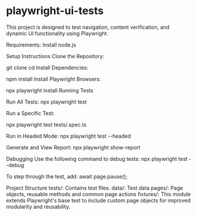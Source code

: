# playwright-ui-tests

This project is designed to test navigation, content verification, and dynamic UI functionality using Playwright.

Requirements:
Install node.js

Setup Instructions
Clone the Repository:

git clone <repository-url>
cd <repository-folder>
Install Dependencies:

npm install
Install Playwright Browsers:

npx playwright install
Running Tests

Run All Tests:  npx playwright test

Run a Specific Test:


npx playwright test tests/<test-file-name>.spec.ts

Run in Headed Mode:  npx playwright test --headed

Generate and View Report:   npx playwright show-report

Debugging
Use the following command to debug tests:
npx playwright test --debug

To step through the test, add:
await page.pause();

Project Structure
tests/: Contains test files.
data/: Test data 
pages/: Page objects, reusable methods and common page actions
fixtures/: This module extends Playwright's base test to include custom page objects for improved modularity and reusability.

